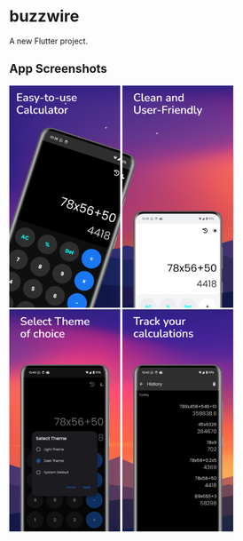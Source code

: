 # buzzwire

A new Flutter project.

## App Screenshots

<p float="left">
  <img src= 'https://github.com/Neo-glitch/NeoCalc/blob/master/screenshots/image1.png' width = "200" height="400"/>
  <img src= 'https://github.com/Neo-glitch/NeoCalc/blob/master/screenshots/image2.png' width = "200" height="400"/>
  <img src= 'https://github.com/Neo-glitch/NeoCalc/blob/master/screenshots/image3.png' width = "200" height="400"/>
  <img src= 'https://github.com/Neo-glitch/NeoCalc/blob/master/screenshots/image4.png' width = "200" height="400"/>
</p>



